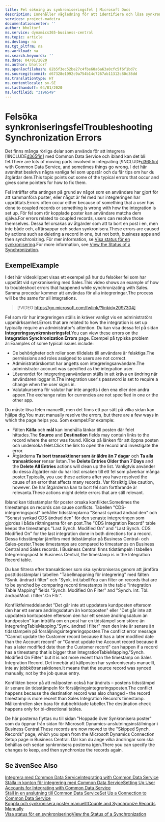 ```yaml
---
title: Fel sökning av synkroniseringsfel | Microsoft Docs
description: Innehåller vägledning för att identifiera och lösa synkroniseringsfel.
services: project-madeira
documentationcenter: ''
author: bholtorf
ms.service: dynamics365-business-central
ms.topic: article
ms.devlang: na
ms.tgt_pltfrm: na
ms.workload: na
ms.search.keywords: ''
ms.date: 04/01/2020
ms.author: bholtorf
ms.openlocfilehash: 82b5f3ec52be27c4fbe60a6a63a0cfc5f6f1bd7c
ms.sourcegitcommit: d67328e1992c9a754b14c7267ab11312c80c38dd
ms.translationtype: HT
ms.contentlocale: sv-SE
ms.lasthandoff: 04/01/2020
ms.locfileid: "3196549"
---
```

# <a name="troubleshooting-synchronization-errors"></a><span data-ttu-id="1a0e5-103">Felsöka synkroniseringsfel</span><span class="sxs-lookup"><span data-stu-id="1a0e5-103">Troubleshooting Synchronization Errors</span></span>
<span data-ttu-id="1a0e5-104">Det finns många rörliga delar som används för att integrera [!INCLUDE[d365fin](includes/d365fin_md.md)] med Common Data Service och ibland kan det bli fel.</span><span class="sxs-lookup"><span data-stu-id="1a0e5-104">There are lots of moving parts involved in integrating [!INCLUDE[d365fin](includes/d365fin_md.md)] with Common Data Service, and sometimes things go wrong.</span></span> <span data-ttu-id="1a0e5-105">I det här avsnittet beskrivs några vanliga fel som uppstår och du får tips om hur du åtgärdar dem.</span><span class="sxs-lookup"><span data-stu-id="1a0e5-105">This topic points out some of the typical errors that occur and gives some pointers for how to fix them.</span></span>

<span data-ttu-id="1a0e5-106">Fel inträffar ofta antingen på grund av något som en användare har gjort för att sammanföra poster, eller något är fel med hur integreringen har upprättats.</span><span class="sxs-lookup"><span data-stu-id="1a0e5-106">Errors often occur either because of something that a user has done to coupled records or something is wrong with how the integration is set up.</span></span> <span data-ttu-id="1a0e5-107">För fel som rör kopplade poster kan användare matcha dem själva.</span><span class="sxs-lookup"><span data-stu-id="1a0e5-107">For errors related to coupled records, users can resolve those themselves.</span></span> <span data-ttu-id="1a0e5-108">Dessa fel orsakas av åtgärder som att ta bort en post i en, men inte både och, affärsappar och sedan synkronisera.</span><span class="sxs-lookup"><span data-stu-id="1a0e5-108">These errors are caused by actions such as deleting a record in one, but not both, business apps and then synchronizing.</span></span> <span data-ttu-id="1a0e5-109">För mer information, se [Visa status för en synkronisering](admin-how-to-view-synchronization-status.md).</span><span class="sxs-lookup"><span data-stu-id="1a0e5-109">For more information, see [View the Status of a Synchronization](admin-how-to-view-synchronization-status.md).</span></span>

## <a name="example"></a><span data-ttu-id="1a0e5-110">Exempel</span><span class="sxs-lookup"><span data-stu-id="1a0e5-110">Example</span></span>
<span data-ttu-id="1a0e5-111">I det här videoklippet visas ett exempel på hur du felsöker fel som har uppstått vid synkronisering med Sales.</span><span class="sxs-lookup"><span data-stu-id="1a0e5-111">This video shows an example of how to troubleshoot errors that happened while synchronizating with Sales.</span></span> <span data-ttu-id="1a0e5-112">Samma procedur kommer att användas för alla integreringar.</span><span class="sxs-lookup"><span data-stu-id="1a0e5-112">The process will be the same for all integrations.</span></span> 

> [!VIDEO https://go.microsoft.com/fwlink/?linkid=2097304]

<span data-ttu-id="1a0e5-113">Fel som rör hur integreringen ställs in kräver vanligt vis en administratörs uppmärksamhet.</span><span class="sxs-lookup"><span data-stu-id="1a0e5-113">Errors that are related to how the integration is set up typically require an administrator's attention.</span></span> <span data-ttu-id="1a0e5-114">Du kan visa dessa fel på sidan **Integreringssynkroniseringsfel**.</span><span class="sxs-lookup"><span data-stu-id="1a0e5-114">You can view these errors on the **Integration Synchronization Errors** page.</span></span> <span data-ttu-id="1a0e5-115">Exempel på typiska problem är:</span><span class="sxs-lookup"><span data-stu-id="1a0e5-115">Examples of some typical issues include:</span></span>  
  
* <span data-ttu-id="1a0e5-116">De behörigheter och roller som tilldelats till användare är felaktiga.</span><span class="sxs-lookup"><span data-stu-id="1a0e5-116">The permissions and roles assigned to users are not correct.</span></span>  
* <span data-ttu-id="1a0e5-117">Administratörskontot har angetts som integreringsanvändare.</span><span class="sxs-lookup"><span data-stu-id="1a0e5-117">The administrator account was specified as the integration user.</span></span>  
* <span data-ttu-id="1a0e5-118">Lösenordet för integreringsanvändaren ställs in att kräva en ändring när användaren loggar in.</span><span class="sxs-lookup"><span data-stu-id="1a0e5-118">The integration user's password is set to require a change when the user signs in.</span></span>  
* <span data-ttu-id="1a0e5-119">Valutakurserna för valutor har inte angetts i den ena eller den andra appen.</span><span class="sxs-lookup"><span data-stu-id="1a0e5-119">The exchange rates for currencies are not specified in one or the other app.</span></span>  
  
<span data-ttu-id="1a0e5-120">Du måste lösa felen manuellt, men det finns ett par sätt på vilka sidan kan hjälpa dig.</span><span class="sxs-lookup"><span data-stu-id="1a0e5-120">You must manually resolve the errors, but there are a few ways in which the page helps you.</span></span> <span data-ttu-id="1a0e5-121">Som exempel:</span><span class="sxs-lookup"><span data-stu-id="1a0e5-121">For example:</span></span>  

* <span data-ttu-id="1a0e5-122">Fälten **Källa** och **mål** kan innehålla länkar till posten där felet hittades.</span><span class="sxs-lookup"><span data-stu-id="1a0e5-122">The **Source** and **Destination** fields may contain links to the record where the error was found.</span></span> <span data-ttu-id="1a0e5-123">Klicka på länken för att öppna posten och undersöka felet.</span><span class="sxs-lookup"><span data-stu-id="1a0e5-123">Click the link to open the record and investigate the error.</span></span>  
* <span data-ttu-id="1a0e5-124">Åtgärderna **Ta bort transaktioner som är äldre än 7 dagar** och **Ta alla transaktioner** rensar listan.</span><span class="sxs-lookup"><span data-stu-id="1a0e5-124">The **Delete Entries Older than 7 Days** and the **Delete All Entries** actions will clean up the list.</span></span> <span data-ttu-id="1a0e5-125">Vanligtvis använder du dessa åtgärder när du har löst orsaken till ett fel som påverkar många poster.</span><span class="sxs-lookup"><span data-stu-id="1a0e5-125">Typically, you use these actions after you have resolved the cause of an error that affects many records.</span></span> <span data-ttu-id="1a0e5-126">Var försiktig.</span><span class="sxs-lookup"><span data-stu-id="1a0e5-126">Use caution, however.</span></span> <span data-ttu-id="1a0e5-127">De här åtgärderna kan ta bort fel som fortfarande är relevanta.</span><span class="sxs-lookup"><span data-stu-id="1a0e5-127">These actions might delete errors that are still relevant.</span></span>

<span data-ttu-id="1a0e5-128">Ibland kan tidsstämplar för poster orsaka konflikter.</span><span class="sxs-lookup"><span data-stu-id="1a0e5-128">Sometimes the timestamps on records can cause conflicts.</span></span> <span data-ttu-id="1a0e5-129">Tabellen "CDS-integreringspost" behåller tidsstämplarna "Senast synkad ändrad den" och "Senast synkad CDS ändrad den" för den senaste integreringen som gjordes i båda riktningarna för en post.</span><span class="sxs-lookup"><span data-stu-id="1a0e5-129">The "CDS Integration Record" table keeps the timestamps "Last Synch. Modified On" and "Last Synch. CDS Modified On" for the last integration done in both directions for a record.</span></span> <span data-ttu-id="1a0e5-130">Dessa tidsstämplar jämförs med tidsstämplar på Business Central- och Sales-poster.</span><span class="sxs-lookup"><span data-stu-id="1a0e5-130">These timestamps are compared to timestamps on Business Central and Sales records.</span></span> <span data-ttu-id="1a0e5-131">I Business Central finns tidstämpeln i tabellen Integreringspost.</span><span class="sxs-lookup"><span data-stu-id="1a0e5-131">In Business Central, the timestamp is in the Integration Record table.</span></span>

<span data-ttu-id="1a0e5-132">Du kan filtrera efter transaktioner som ska synkroniseras genom att jämföra posttidsstämplar i tabellen "Tabellmappning för integrering" med fälten "Synk. ändrad i filter" och "Synk. int.tabell</span><span class="sxs-lookup"><span data-stu-id="1a0e5-132">You can filter on records that are to be synched by comparing record timestamps in the table "Integration Table Mapping" fields "Synch. Modified On Filter" and "Synch. Int. Tbl.</span></span> <span data-ttu-id="1a0e5-133">ändrad</span><span class="sxs-lookup"><span data-stu-id="1a0e5-133">Mod.</span></span> <span data-ttu-id="1a0e5-134">i filter".</span><span class="sxs-lookup"><span data-stu-id="1a0e5-134">On Fltr.".</span></span>

<span data-ttu-id="1a0e5-135">Konfliktfelmeddelandet "Det går inte att uppdatera kundposten eftersom den har ett senare ändringsdatum än kontoposten" eller "Det går inte att uppdatera kontoposten eftersom den har ett senare ändringsdatum än kundposten" kan inträffa om en post har en tidstämpel som större än IntegreringTableMapping."Synk. ändrad i filter" men den inte är senare än tidsstämpeln på försäljningsintegreringsposten.</span><span class="sxs-lookup"><span data-stu-id="1a0e5-135">The conflict error message "Cannot update the Customer record because it has a later modified date than the Account record" or "Cannot update the Account record because it has a later modified date than the Customer record" can happen if a record has a timestamp that is bigger than IntegrationTableMapping."Synch. Modified On Filter" but it is not more recent than the timestamp on Sales Integration Record.</span></span> <span data-ttu-id="1a0e5-136">Det innebär att källposten har synkroniserats manuellt, inte av jobbkötransaktionen.</span><span class="sxs-lookup"><span data-stu-id="1a0e5-136">It means that the source record was synced manually, not by the job queue entry.</span></span> 

<span data-ttu-id="1a0e5-137">Konflikten beror på att målposten också har ändrats – postens tidsstämpel är senare än tidsstämpeln för försäljningsintegreringsposten.</span><span class="sxs-lookup"><span data-stu-id="1a0e5-137">The conflict happens because the destination record was also changed  - the record timestamp is more recent than Sales Integration Record's timestamp.</span></span> <span data-ttu-id="1a0e5-138">Målkontrollen sker bara för dubbelriktade tabeller.</span><span class="sxs-lookup"><span data-stu-id="1a0e5-138">The destination check happens only for bi-directional tables.</span></span> 

<span data-ttu-id="1a0e5-139">De här posterna flyttas nu till sidan "Hoppade över Synkronisera poster" som du öppnar från sidan för Microsoft Dynamics-anslutningsinställningar i Business Central.</span><span class="sxs-lookup"><span data-stu-id="1a0e5-139">These records are now moved to the "Skipped Synch. Records" page, which you open from the Microsoft Dynamics Connection Setup page in Business Central.</span></span> <span data-ttu-id="1a0e5-140">Där kan du ange vilka ändringar som ska behållas och sedan synkronisera posterna igen.</span><span class="sxs-lookup"><span data-stu-id="1a0e5-140">There you can specify the changes to keep, and then synchronize the records again.</span></span>

## <a name="see-also"></a><span data-ttu-id="1a0e5-141">Se även</span><span class="sxs-lookup"><span data-stu-id="1a0e5-141">See Also</span></span>
[<span data-ttu-id="1a0e5-142">Integrera med Common Data Service</span><span class="sxs-lookup"><span data-stu-id="1a0e5-142">Integrating with Common Data Service</span></span>](admin-prepare-dynamics-365-for-sales-for-integration.md)  
[<span data-ttu-id="1a0e5-143">Ställa in konton för integrering med Common Data Service</span><span class="sxs-lookup"><span data-stu-id="1a0e5-143">Setting Up User Accounts for Integrating with Common Data Service</span></span>](admin-setting-up-integration-with-dynamics-sales.md)  
[<span data-ttu-id="1a0e5-144">Ställ in en anslutning till Common Data Service</span><span class="sxs-lookup"><span data-stu-id="1a0e5-144">Set Up a Connection to Common Data Service</span></span>](admin-how-to-set-up-a-dynamics-crm-connection.md)  
[<span data-ttu-id="1a0e5-145">Koppla och synkronisera poster manuellt</span><span class="sxs-lookup"><span data-stu-id="1a0e5-145">Couple and Synchronize Records Manually</span></span>](admin-how-to-couple-and-synchronize-records-manually.md)  
[<span data-ttu-id="1a0e5-146">Visa status för en synkronisering</span><span class="sxs-lookup"><span data-stu-id="1a0e5-146">View the Status of a Synchronization</span></span>](admin-how-to-view-synchronization-status.md)  
